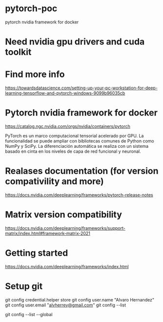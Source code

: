 # pytorch-poc
pytorch nvidia framework for docker

# Need nvidia gpu drivers and cuda toolkit
# Find more info 
https://towardsdatascience.com/setting-up-your-pc-workstation-for-deep-learning-tensorflow-and-pytorch-windows-9099b96035cb

# Pytorch nvidia framework for docker
https://catalog.ngc.nvidia.com/orgs/nvidia/containers/pytorch

PyTorch es un marco computacional tensorial acelerado por GPU.
La funcionalidad se puede ampliar con bibliotecas comunes de Python como NumPy y SciPy. 
La diferenciación automática se realiza con un sistema basado en cinta en los niveles de capa de red funcional y neuronal.

# Realases documentation (for version compativility and more)
https://docs.nvidia.com/deeplearning/frameworks/pytorch-release-notes

# Matrix version compatibility
https://docs.nvidia.com/deeplearning/frameworks/support-matrix/index.html#framework-matrix-2021

# Getting started
https://docs.nvidia.com/deeplearning/frameworks/index.html

# Setup git
git config credential.helper store
git config user.name "Alvaro Hernandez"
git config user.email "alvherrey@gmail.com"
git config --list

git config --list --global